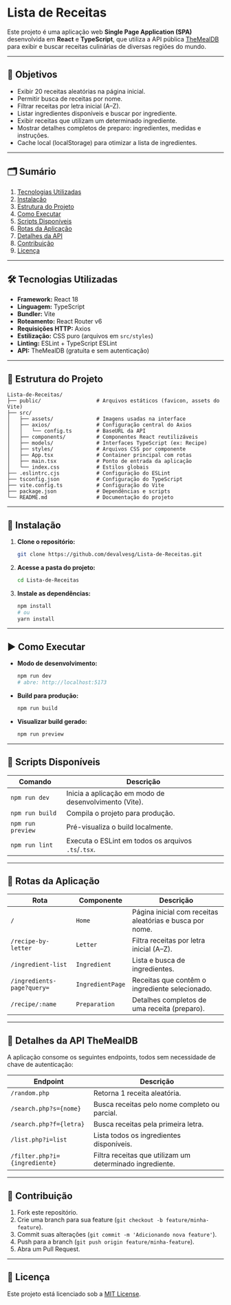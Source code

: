 # Lista de Receitas

Este projeto é uma aplicação web **Single Page Application (SPA)** desenvolvida em **React** e **TypeScript**, que utiliza a API pública [TheMealDB](https://www.themealdb.com/api.php) para exibir e buscar receitas culinárias de diversas regiões do mundo.

---

## 🎯 Objetivos
- Exibir 20 receitas aleatórias na página inicial.
- Permitir busca de receitas por nome.
- Filtrar receitas por letra inicial (A–Z).
- Listar ingredientes disponíveis e buscar por ingrediente.
- Exibir receitas que utilizam um determinado ingrediente.
- Mostrar detalhes completos de preparo: ingredientes, medidas e instruções.
- Cache local (localStorage) para otimizar a lista de ingredientes.

---

## 🗂️ Sumário
1. [Tecnologias Utilizadas](#tecnologias-utilizadas)
2. [Instalação](#instalação)
3. [Estrutura do Projeto](#estrutura-do-projeto)
4. [Como Executar](#como-executar)
5. [Scripts Disponíveis](#scripts-disponíveis)
6. [Rotas da Aplicação](#rotas-da-aplicação)
7. [Detalhes da API](#detalhes-da-api)
8. [Contribuição](#contribuição)
9. [Licença](#licença)

---

## 🛠️ Tecnologias Utilizadas
- **Framework:** React 18
- **Linguagem:** TypeScript
- **Bundler:** Vite
- **Roteamento:** React Router v6
- **Requisições HTTP:** Axios
- **Estilização:** CSS puro (arquivos em `src/styles`)
- **Linting:** ESLint + TypeScript ESLint
- **API:** TheMealDB (gratuita e sem autenticação)

---

## 📂 Estrutura do Projeto
```
Lista-de-Receitas/
├── public/                  # Arquivos estáticos (favicon, assets do Vite)
├── src/
│   ├── assets/              # Imagens usadas na interface
│   ├── axios/               # Configuração central do Axios
│   │   └── config.ts        # BaseURL da API
│   ├── components/          # Componentes React reutilizáveis
│   ├── models/              # Interfaces TypeScript (ex: Recipe)
│   ├── styles/              # Arquivos CSS por componente
│   ├── App.tsx              # Container principal com rotas
│   ├── main.tsx             # Ponto de entrada da aplicação
│   └── index.css            # Estilos globais
├── .eslintrc.cjs            # Configuração do ESLint
├── tsconfig.json            # Configuração do TypeScript
├── vite.config.ts           # Configuração do Vite
├── package.json             # Dependências e scripts
└── README.md                # Documentação do projeto
```

---

## 🚀 Instalação
1. **Clone o repositório:**
   ```bash
   git clone https://github.com/devalvesg/Lista-de-Receitas.git
   ```
2. **Acesse a pasta do projeto:**
   ```bash
   cd Lista-de-Receitas
   ```
3. **Instale as dependências:**
   ```bash
   npm install
   # ou
   yarn install
   ```

---

## ▶️ Como Executar
- **Modo de desenvolvimento:**
  ```bash
  npm run dev
  # abre: http://localhost:5173
  ```
- **Build para produção:**
  ```bash
  npm run build
  ```
- **Visualizar build gerado:**
  ```bash
  npm run preview
  ```

---

## 📜 Scripts Disponíveis
| Comando           | Descrição                                                                  |
| ----------------- | -------------------------------------------------------------------------- |
| `npm run dev`     | Inicia a aplicação em modo de desenvolvimento (Vite).                     |
| `npm run build`   | Compila o projeto para produção.                                          |
| `npm run preview` | Pré-visualiza o build localmente.                                         |
| `npm run lint`    | Executa o ESLint em todos os arquivos `.ts`/`.tsx`.                       |

---

## 🔀 Rotas da Aplicação
| Rota                         | Componente       | Descrição                                                   |
| ---------------------------- | ---------------- | ----------------------------------------------------------- |
| `/`                          | `Home`           | Página inicial com receitas aleatórias e busca por nome.    |
| `/recipe-by-letter`          | `Letter`         | Filtra receitas por letra inicial (A–Z).                   |
| `/ingredient-list`           | `Ingredient`     | Lista e busca de ingredientes.                             |
| `/ingredients-page?query=`   | `IngredientPage` | Receitas que contêm o ingrediente selecionado.              |
| `/recipe/:name`              | `Preparation`    | Detalhes completos de uma receita (preparo).                |

---

## 📡 Detalhes da API TheMealDB
A aplicação consome os seguintes endpoints, todos sem necessidade de chave de autenticação:

| Endpoint                        | Descrição                                             |
| ------------------------------- | ----------------------------------------------------- |
| `/random.php`                   | Retorna 1 receita aleatória.                          |
| `/search.php?s={nome}`          | Busca receitas pelo nome completo ou parcial.         |
| `/search.php?f={letra}`         | Busca receitas pela primeira letra.                   |
| `/list.php?i=list`              | Lista todos os ingredientes disponíveis.              |
| `/filter.php?i={ingrediente}`   | Filtra receitas que utilizam um determinado ingrediente.|

---

## 🤝 Contribuição
1. Fork este repositório.
2. Crie uma branch para sua feature (`git checkout -b feature/minha-feature`).
3. Commit suas alterações (`git commit -m 'Adicionando nova feature'`).
4. Push para a branch (`git push origin feature/minha-feature`).
5. Abra um Pull Request.

---

## 📜 Licença
Este projeto está licenciado sob a [MIT License](https://opensource.org/licenses/MIT).
